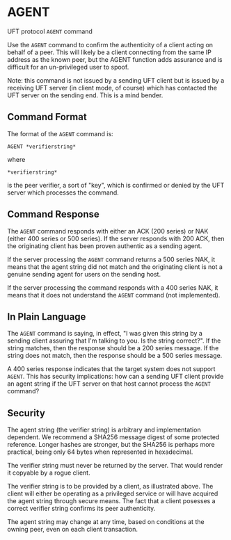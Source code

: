 # AGENT

UFT protocol `AGENT` command

Use the `AGENT` command to confirm the authenticity of a client
acting on behalf of a peer. This will likely be a client connecting
from the same IP address as the known peer, but the AGENT function
adds assurance and is difficult for an un-privileged user to spoof.

Note: this command is not issued by a sending UFT client
but is issued by a receiving UFT server (in client mode, of course)
which has contacted the UFT server on the sending end.
This is a mind bender.

## Command Format

The format of the `AGENT` command is:

    AGENT *verifierstring*

where

    *verifierstring*

is the peer verifier, a sort of "key", which is confirmed or denied
by the UFT server which processes the command.

## Command Response

The `AGENT` command responds with either an ACK (200 series) or NAK
(either 400 series or 500 series). If the server responds with 200 ACK,
then the originating client has been proven authentic as a sending agent.

If the server processing the `AGENT` command returns a 500 series NAK,
it means that the agent string did not match and the originating client
is not a genuine sending agent for users on the sending host.

If the server processing the command responds with a 400 series NAK,
it means that it does not understand the `AGENT` command (not implemented).

## In Plain Language

The `AGENT` command is saying, in effect, "I was given this string by a
sending client assuring that I'm talking to you. Is the string correct?".
If the string matches, then the response should be a 200 series message.
If the string does not match, then the response should be a 500 series message.

A 400 series response indicates that the target system does not support `AGENT`.
This has security implications: how can a sending UFT client provide
an agent string if the UFT server on that host cannot process the
`AGENT` command?

## Security

The agent string (the verifier string) is arbitrary
and implementation dependent.
We recommend a SHA256 message digest of some protected reference.
Longer hashes are stronger, but the SHA256 is perhaps more practical,
being only 64 bytes when represented in hexadecimal.

The verifier string must never be returned by the server.
That would render it copyable by a rogue client.

The verifier string is to be provided by a client, as illustrated above.
The client will either be operating as a privileged service or will have
acquired the agent string through secure means. The fact that a client
posesses a correct verifier string confirms its peer authenticity.

The agent string may change at any time, based on conditions at the
owning peer, even on each client transaction.


